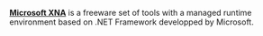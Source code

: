 [**Microsoft XNA**](https://en.wikipedia.org/wiki/Microsoft_XNA) is a freeware set of tools with a managed runtime environment based on .NET Framework developped by Microsoft.